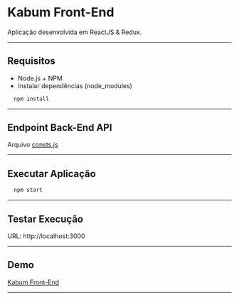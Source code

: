 # Kabum Front-End
Aplicação desenvolvida em ReactJS & Redux.

----------

## Requisitos
- Node.js + NPM
- Instalar dependências (node_modules)
```bash
  npm install
```   

----------

## Endpoint Back-End API
Arquivo [consts.js][1]

----------

## Executar Aplicação
```bash
  npm start
``` 

----------

## Testar Execução
URL: http://localhost:3000

----------

## Demo
[Kabum Front-End][2]

----------

[1]: https://github.com/eRebelo/Kabum-Front-End/blob/master/src/main/consts.js
[2]: https://kabum.herokuapp.com
